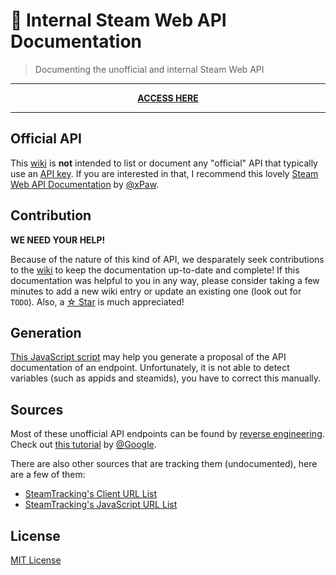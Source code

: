 # 📄 Internal Steam Web API Documentation
> Documenting the unofficial and internal Steam Web API


<div align="center">
  <hr />
  <b><a href="https://github.com/Revadike/UnofficialSteamWebAPI/wiki">ACCESS HERE</a></b>
  <hr />
</div>

## Official API
This [wiki](https://github.com/Revadike/UnofficialSteamWebAPI/wiki) is **not** intended to list or document any "official" API that typically use an [API key](https://steamcommunity.com/dev/apikey). If you are interested in that, I recommend this lovely [Steam Web API Documentation](https://steamapi.xpaw.me/) by [@xPaw](https://github.com/xPaw).

## Contribution
**WE NEED YOUR HELP!**

Because of the nature of this kind of API, we desparately seek contributions to the [wiki](https://github.com/Revadike/UnofficialSteamWebAPI/wiki) to keep the documentation up-to-date and complete!
If this documentation was helpful to you in any way, please consider taking a few minutes to add a new wiki entry or update an existing one (look out for `TODO`). Also, a [☆ Star](https://github.com/Revadike/UnofficialSteamWebAPI/stargazers) is much appreciated!

## Generation
[This JavaScript script](https://github.com/Revadike/UnofficialSteamWebAPI/blob/master/generate_docs.js) may help you generate a proposal of the API documentation of an endpoint.
Unfortunately, it is not able to detect variables (such as appids and steamids), you have to correct this manually.

## Sources
Most of these unofficial API endpoints can be found by [reverse engineering](https://en.wikipedia.org/wiki/Reverse_engineering). Check out [this tutorial](https://developer.chrome.com/docs/devtools/network/) by [@Google](https://github.com/google).

There are also other sources that are tracking them (undocumented), here are a few of them:

 * [SteamTracking's Client URL List](https://github.com/SteamDatabase/SteamTracking/blob/master/ClientExtracted/public/url_list.txt)
 * [SteamTracking's JavaScript URL List](https://github.com/SteamDatabase/SteamTracking/blob/master/API/JavascriptUrls.txt)

## License
[MIT License](https://github.com/Revadike/UnofficialSteamWebAPI/blob/master/LICENSE)
